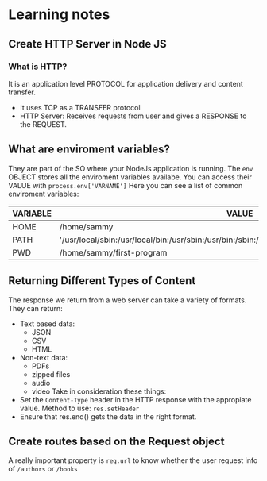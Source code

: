 # Learning notes

## Create HTTP Server in Node JS

### What is HTTP?
It is an application level PROTOCOL for application delivery and content transfer.
* It uses TCP as a TRANSFER protocol
* HTTP Server: Receives requests from user and gives a RESPONSE to the REQUEST.

## What are enviroment variables?
They are part of the SO where your NodeJs application is running.
The ```env``` OBJECT stores all the enviroment variables availabe.
You can access their VALUE with ```process.env['VARNAME']```
Here you can see a list of common enviroment variables:

| VARIABLE | VALUE                     |
|----------|---------------------------|
| HOME     | /home/sammy               |
| PATH     | '/usr/local/sbin:/usr/local/bin:/usr/sbin:/usr/bin:/sbin:/bin:/usr/games:/usr/local/games:/snap/bin'  |
| PWD      | /home/sammy/first-program |

## Returning Different Types of Content
The response we return from a web server can take a variety of formats.
They can return:
* Text based data:
  * JSON
  * CSV
  * HTML
* Non-text data:
  * PDFs
  * zipped files
  * audio
  * video
Take in consideration these things:
* Set the ```Content-Type``` header in the HTTP response with the appropiate value. Method to use: ```res.setHeader```
* Ensure that res.end() gets the data in the right format.
## Create routes based on the Request object
A really important property is ```req.url``` to know whether the user request info of ```/authors``` or ```/books```
